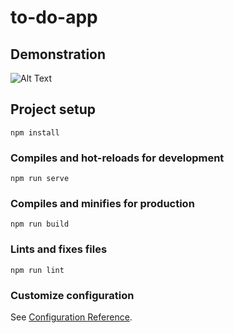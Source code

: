 # to-do-app

## Demonstration

![Alt Text](https://media.giphy.com/media/4V4C15WLizkDdY7heU/giphy.gif)

## Project setup
```
npm install
```

### Compiles and hot-reloads for development
```
npm run serve
```

### Compiles and minifies for production
```
npm run build
```

### Lints and fixes files
```
npm run lint
```

### Customize configuration
See [Configuration Reference](https://cli.vuejs.org/config/).



